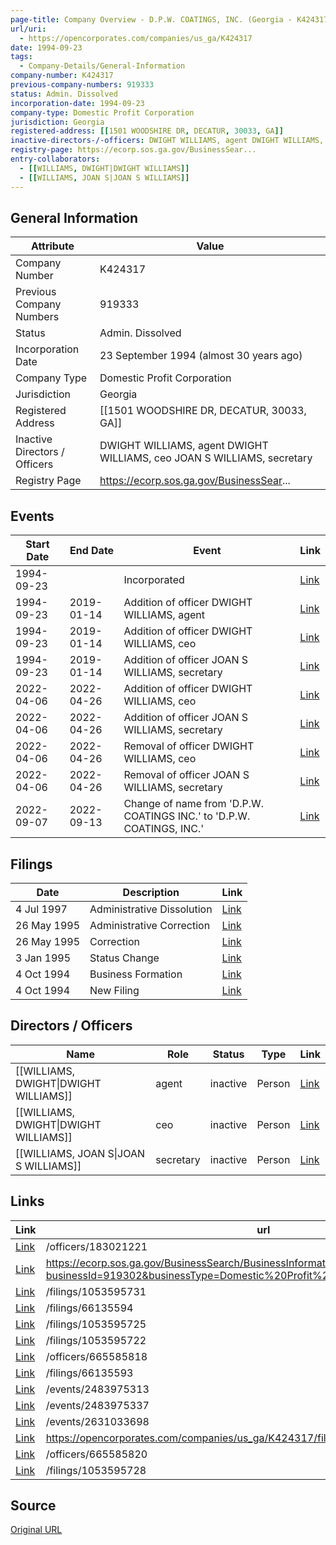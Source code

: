 ```yaml
---
page-title: Company Overview - D.P.W. COATINGS, INC. (Georgia - K424317)
url/uri:
  - https://opencorporates.com/companies/us_ga/K424317
date: 1994-09-23
tags:
  - Company-Details/General-Information
company-number: K424317
previous-company-numbers: 919333
status: Admin. Dissolved
incorporation-date: 1994-09-23
company-type: Domestic Profit Corporation
jurisdiction: Georgia
registered-address: [[1501 WOODSHIRE DR, DECATUR, 30033, GA]]
inactive-directors-/-officers: DWIGHT WILLIAMS, agent DWIGHT WILLIAMS, ceo JOAN S WILLIAMS, secretary
registry-page: https://ecorp.sos.ga.gov/BusinessSear...
entry-collaborators:
  - [[WILLIAMS, DWIGHT|DWIGHT WILLIAMS]]
  - [[WILLIAMS, JOAN S|JOAN S WILLIAMS]]
---
```


## General Information
| Attribute          | Value                                       |
|--------------------|---------------------------------------------|
| Company Number     | K424317                                     |
| Previous Company Numbers | 919333                                      |
| Status             | Admin. Dissolved                            |
| Incorporation Date | 23 September 1994 (almost 30 years ago)     |
| Company Type       | Domestic Profit Corporation                 |
| Jurisdiction       | Georgia                                     |
| Registered Address | [[1501 WOODSHIRE DR, DECATUR, 30033, GA]]   |
| Inactive Directors / Officers | DWIGHT WILLIAMS, agent DWIGHT WILLIAMS, ceo JOAN S WILLIAMS, secretary |
| Registry Page      | https://ecorp.sos.ga.gov/BusinessSear...    |

## Events

| Start Date | End Date   | Event                                                   | Link |
|------------|------------|-------------------------------------------------------|------|
| 1994-09-23 |            | Incorporated                                            | [Link](https://opencorporates.com/events/975405143) |
| 1994-09-23 | 2019-01-14 | Addition of officer DWIGHT WILLIAMS, agent              | [Link](https://opencorporates.com/events/975404915) |
| 1994-09-23 | 2019-01-14 | Addition of officer DWIGHT WILLIAMS, ceo                | [Link](https://opencorporates.com/events/975405014) |
| 1994-09-23 | 2019-01-14 | Addition of officer JOAN S WILLIAMS, secretary          | [Link](https://opencorporates.com/events/975405044) |
| 2022-04-06 | 2022-04-26 | Addition of officer DWIGHT WILLIAMS, ceo                | [Link](https://opencorporates.com/events/2483975305) |
| 2022-04-06 | 2022-04-26 | Addition of officer JOAN S WILLIAMS, secretary          | [Link](https://opencorporates.com/events/2483975313) |
| 2022-04-06 | 2022-04-26 | Removal of officer DWIGHT WILLIAMS, ceo                 | [Link](https://opencorporates.com/events/2483975325) |
| 2022-04-06 | 2022-04-26 | Removal of officer JOAN S WILLIAMS, secretary           | [Link](https://opencorporates.com/events/2483975337) |
| 2022-09-07 | 2022-09-13 | Change of name from 'D.P.W. COATINGS INC.' to 'D.P.W. COATINGS, INC.' | [Link](https://opencorporates.com/events/2631033698) |

## Filings
| Date        | Description                    | Link |
|-------------|--------------------------------|-------|
| 4 Jul 1997  | Administrative Dissolution     | [Link](https://opencorporates.com/filings/1053595731) |
| 26 May 1995 | Administrative Correction      | [Link](https://opencorporates.com/filings/1053595722) |
| 26 May 1995 | Correction                     | [Link](https://opencorporates.com/filings/66135594) |
| 3 Jan 1995  | Status Change                  | [Link](https://opencorporates.com/filings/1053595728) |
| 4 Oct 1994  | Business Formation             | [Link](https://opencorporates.com/filings/1053595725) |
| 4 Oct 1994  | New Filing                     | [Link](https://opencorporates.com/filings/66135593) |

## Directors / Officers
| Name                 | Role            | Status     | Type        | Link |
|----------------------|-----------------|------------|-------------|------|
| [[WILLIAMS, DWIGHT\|DWIGHT WILLIAMS]] | agent           | inactive   | Person      | [Link](https://opencorporates.com/officers/183021221) |
| [[WILLIAMS, DWIGHT\|DWIGHT WILLIAMS]] | ceo             | inactive   | Person      | [Link](https://opencorporates.com/officers/665585818) |
| [[WILLIAMS, JOAN S\|JOAN S WILLIAMS]] | secretary       | inactive   | Person      | [Link](https://opencorporates.com/officers/665585820) |

## Links
| Link   | url                            
|--------|--------------------------------|
| [Link](/officers/183021221) |/officers/183021221           |
| [Link](https://ecorp.sos.ga.gov/BusinessSearch/BusinessInformation?businessId=919302&businessType=Domestic%20Profit%20Corporation&fromSearch=True) |https://ecorp.sos.ga.gov/BusinessSearch/BusinessInformation?businessId=919302&businessType=Domestic%20Profit%20Corporation&fromSearch=True|
| [Link](/filings/1053595731) |/filings/1053595731           |
| [Link](/filings/66135594) |/filings/66135594             |
| [Link](/filings/1053595725) |/filings/1053595725           |
| [Link](/filings/1053595722) |/filings/1053595722           |
| [Link](/officers/665585818) |/officers/665585818           |
| [Link](/filings/66135593) |/filings/66135593             |
| [Link](/events/2483975313) |/events/2483975313            |
| [Link](/events/2483975337) |/events/2483975337            |
| [Link](/events/2631033698) |/events/2631033698            |
| [Link](https://opencorporates.com/companies/us_ga/K424317/filings) |https://opencorporates.com/companies/us_ga/K424317/filings|
| [Link](/officers/665585820) |/officers/665585820           |
| [Link](/filings/1053595728) |/filings/1053595728           |

## Source
[Original URL](https://opencorporates.com/companies/us_ga/K424317)
